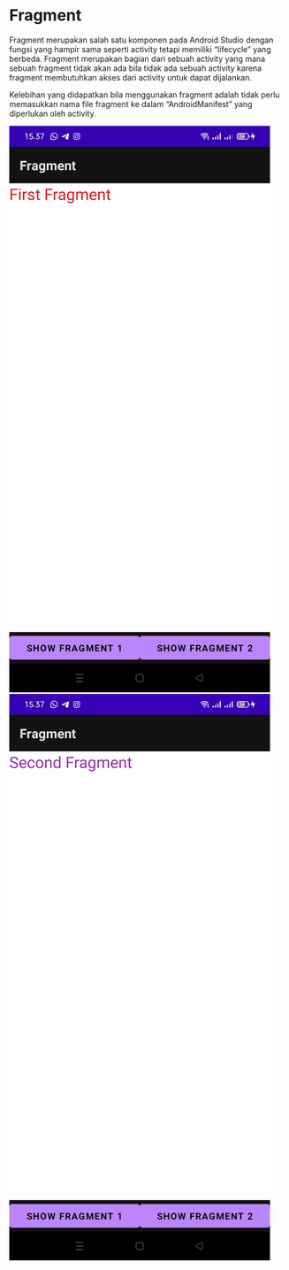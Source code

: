 # Fragment
 Fragment merupakan salah satu komponen pada Android Studio dengan fungsi yang hampir sama seperti activity tetapi memiliki “lifecycle” yang berbeda. Fragment merupakan bagian     dari sebuah activity yang mana sebuah fragment tidak akan ada bila tidak ada sebuah activity karena fragment membutuhkan akses dari activity untuk dapat dijalankan.

 Kelebihan yang didapatkan bila menggunakan fragment adalah tidak perlu memasukkan nama file fragment ke dalam “AndroidManifest” yang diperlukan oleh activity.

![alt text](https://github.com/ManggalaKZ/Fragment/blob/master/WhatsApp%20Image%202021-02-24%20at%2015.39.07%20(3).jpeg)
![alt text](https://github.com/ManggalaKZ/Fragment/blob/master/WhatsApp%20Image%202021-02-24%20at%2015.39.07%20(4).jpeg)
